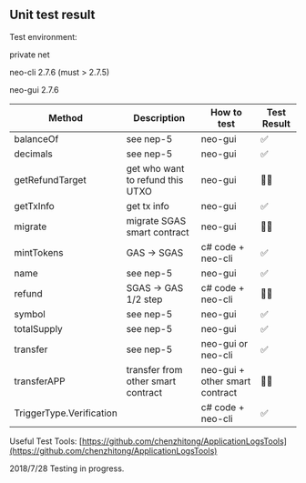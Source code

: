## Unit test result

Test environment:

private net

neo-cli 2.7.6 (must > 2.7.5)

neo-gui 2.7.6

| Method                   | Description                        | How to test                    | Test Result |
| ------------------------ | ---------------------------------- | ------------------------------ | ----------- |
| balanceOf                | see nep-5                          | neo-gui                        | ✅           |
| decimals                 | see nep-5                          | neo-gui                        | ✅           |
| getRefundTarget          | get who want to refund this UTXO   | neo-gui                        | 👩‍💻          |
| getTxInfo                | get tx info                        | neo-gui                        | ✅           |
| migrate                  | migrate SGAS smart contract        | neo-gui                        | 👩‍💻          |
| mintTokens               | GAS → SGAS                         | c# code + neo-cli              | ✅           |
| name                     | see nep-5                          | neo-gui                        | ✅           |
| refund                   | SGAS → GAS 1/2 step                | c# code + neo-cli              | 👩‍💻          |
| symbol                   | see nep-5                          | neo-gui                        | ✅           |
| totalSupply              | see nep-5                          | neo-gui                        | ✅           |
| transfer                 | see nep-5                          | neo-gui or neo-cli             | ✅           |
| transferAPP              | transfer from other smart contract | neo-gui + other smart contract | 👩‍💻          |
| TriggerType.Verification |                                    | c# code + neo-cli              | ✅           |

Useful Test Tools: [https://github.com/chenzhitong/ApplicationLogsTools](https://github.com/chenzhitong/ApplicationLogsTools)

2018/7/28 Testing in progress.
